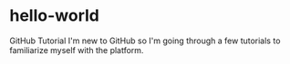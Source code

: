 # hello-world
GitHub Tutorial
I'm new to GitHub so I'm going through a few tutorials to familiarize myself with the platform.
